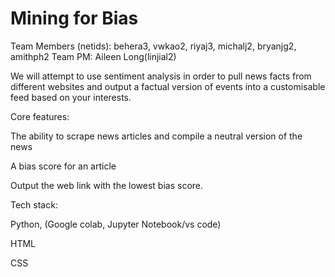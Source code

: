 # Mining for Bias

Team Members (netids): behera3,  vwkao2, riyaj3, michalj2, bryanjg2, amithph2
Team PM: Aileen Long(linjial2)


We will attempt to use sentiment analysis in order to pull news facts from different websites and output a factual version of events into a customisable feed based on your interests.


Core features:

  The ability to scrape news articles and compile a neutral version of the news
  
  A bias score for an article 
  
  Output the web link with the lowest bias score.
  
  
Tech stack:

  Python, (Google colab, Jupyter Notebook/vs code)
  
  HTML
  
  CSS
